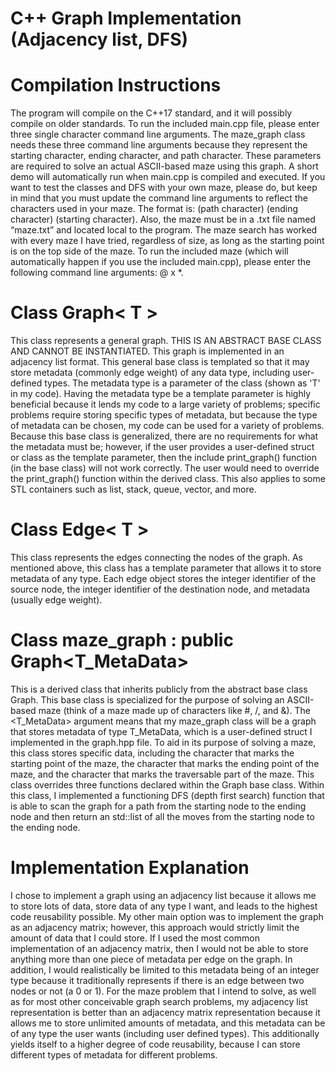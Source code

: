 # C++ Graph Implementation (Adjacency list, DFS)
# Compilation Instructions
The program will compile on the C++17 standard, and it will possibly compile on older standards. To run the included main.cpp file, please enter three single character command line arguments. The maze_graph class needs these three command line arguments because they represent the starting character, ending character, and path character. These parameters are required to solve an actual ASCII-based maze using this graph. A short demo will automatically run when main.cpp is compiled and executed.
If you want to test the classes and DFS with your own maze, please do, but keep in mind that you must update the command line arguments to reflect the characters used in your maze. The format is: (path character) (ending character) (starting character). Also, the maze must be in a .txt file named “maze.txt” and located local to the program. The maze search has worked with every maze I have tried, regardless of size, as long as the starting point is on the top side of the maze.
To run the included maze (which will automatically happen if you use the included main.cpp), please enter the following command line arguments: @ x *.

# Class Graph< T >
This class represents a general graph.  THIS IS AN ABSTRACT BASE CLASS AND CANNOT BE INSTANTIATED. This graph is implemented in an adjacency list format. This general base class is templated so that it may store metadata (commonly edge weight) of any data type, including user-defined types. The metadata type is a parameter of the class (shown as 'T' in my code). Having the metadata type be a template parameter is highly beneficial because it lends my code to a large variety of problems; specific problems require storing specific types of metadata, but because the type of metadata can be chosen, my code can be used for a variety of problems. Because this base class is generalized, there are no requirements for what the metadata must be; however, if the user provides a user-defined struct or class as the template parameter, then the include print_graph() function (in the base class) will not work correctly. The user would need to override the print_graph() function within the derived class. This also applies to some STL containers such as list, stack, queue, vector, and more.

# Class Edge< T >
This class represents the edges connecting the nodes of the graph. As mentioned above, this class has a template parameter that allows it to store metadata of any type. Each edge object stores the integer identifier of the source node, the integer identifier of the destination node, and metadata (usually edge weight).

# Class maze_graph : public Graph<T_MetaData>
This is a derived class that inherits publicly from the abstract base class Graph<T>. This base class is specialized for the purpose of solving an ASCII-based maze (think of a maze made up of characters like #, /, and &). The <T_MetaData> argument means that my maze_graph class will be a graph that stores metadata of type T_MetaData, which is a user-defined struct I implemented in the graph.hpp file. To aid in its purpose of solving a maze, this class stores specific data, including the character that marks the starting point of the maze, the character that marks the ending point of the maze, and the character that marks the traversable part of the maze. This class overrides three functions declared within the Graph base class. Within this class, I implemented a functioning DFS (depth first search) function that is able to scan the graph for a path from the starting node to the ending node and then return an std::list of all the moves from the starting node to the ending node.

# Implementation Explanation
I chose to implement a graph using an adjacency list because it allows me to store lots of data, store data of any type I want, and leads to the highest code reusability possible. My other main option was to implement the graph as an adjacency matrix; however, this approach would strictly limit the amount of data that I could store. If I used the most common implementation of an adjacency matrix, then I would not be able to store anything more than one piece of metadata per edge on the graph. In addition, I would realistically be limited to this metadata being of an integer type because it traditionally represents if there is an edge between two nodes or not (a 0 or 1). For the maze problem that I intend to solve, as well as for most other conceivable graph search problems, my adjacency list representation is better than an adjacency matrix representation because it allows me to store unlimited amounts of metadata, and this metadata can be of any type the user wants (including user defined types). This additionally yields itself to a higher degree of code reusability, because I can store different types of metadata for different problems.

